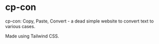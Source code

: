 # cp-con
cp-con: Copy, Paste, Convert - a dead simple website to convert text to various cases.

Made using Tailwind CSS.
